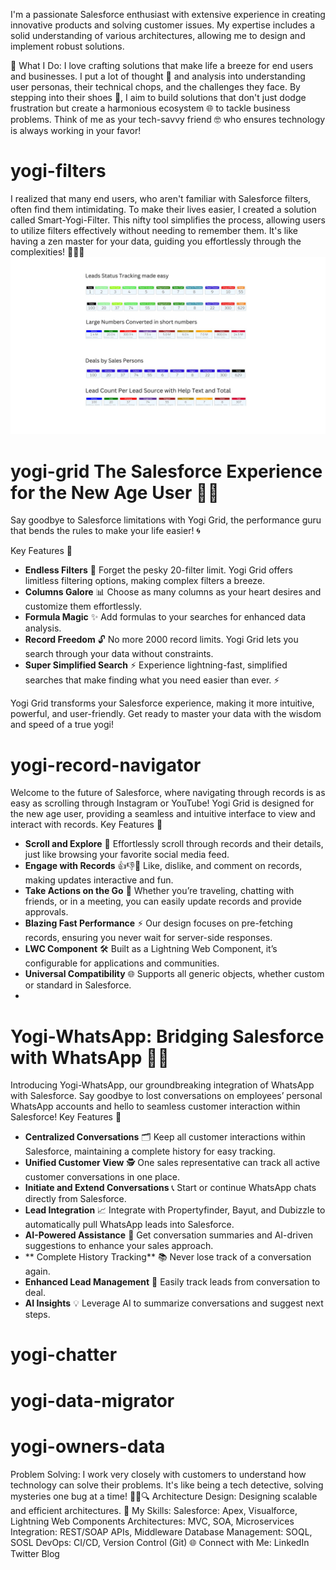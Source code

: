 I'm a passionate Salesforce enthusiast with extensive experience in creating innovative products and solving customer issues. My expertise includes a solid understanding of various architectures, allowing me to design and implement robust solutions.

🚀 What I Do:
I love crafting solutions that make life a breeze for end users and businesses. I put a lot of thought 🧠 and analysis into understanding user personas, their technical chops, and the challenges they face. By stepping into their shoes 👟, I aim to build solutions that don't just dodge frustration but create a harmonious ecosystem 🌐 to tackle business problems. Think of me as your tech-savvy friend 🤓 who ensures technology is always working in your favor!

# yogi-filters
I realized that many end users, who aren't familiar with Salesforce filters, often find them intimidating. To make their lives easier, I created a solution called Smart-Yogi-Filter. This nifty tool simplifies the process, allowing users to utilize filters effectively without needing to remember them. It's like having a zen master for your data, guiding you effortlessly through the complexities! 🧘‍♂️✨
![alt text](https://github.com/ybbhosale2023/ybbhosale2023/blob/f13e05cc177ec6bbfeaf04fe038b1f7ba2830850/Images/Yogi-filters.jpg)
# yogi-grid The Salesforce Experience for the New Age User 📱✨
Say goodbye to Salesforce limitations with Yogi Grid, the performance guru that bends the rules to make your life easier! 🌀

Key Features 🌟

- **Endless Filters** 🚫  Forget the pesky 20-filter limit. Yogi Grid offers limitless filtering options, making complex filters a breeze.
- **Columns Galore** 📊   Choose as many columns as your heart desires and customize them effortlessly.
- **Formula Magic** ✨ Add formulas to your searches for enhanced data analysis.
- **Record Freedom** 🔓    No more 2000 record limits. Yogi Grid lets you search through your data without constraints.
- **Super Simplified Search** ⚡ Experience lightning-fast, simplified searches that make finding what you need easier than ever. ⚡

Yogi Grid transforms your Salesforce experience, making it more intuitive, powerful, and user-friendly. Get ready to master your data with the wisdom and speed of a true yogi!

# yogi-record-navigator
Welcome to the future of Salesforce, where navigating through records is as easy as scrolling through Instagram or YouTube! Yogi Grid is designed for the new age user, providing a seamless and intuitive interface to view and interact with records.
Key Features 🌟
- **Scroll and Explore** 📜 Effortlessly scroll through records and their details, just like browsing your favorite social media feed.
- **Engage with Records** 👍👎💬 Like, dislike, and comment on records, making updates interactive and fun.
- **Take Actions on the Go** 🚀 Whether you’re traveling, chatting with friends, or in a meeting, you can easily update records and provide approvals.
- **Blazing Fast Performance** ⚡ Our design focuses on pre-fetching records, ensuring you never wait for server-side responses.
- **LWC Component** 🛠️ Built as a Lightning Web Component, it’s configurable for applications and communities.
- **Universal Compatibility** 🌐 Supports all generic objects, whether custom or standard in Salesforce.
- 
# Yogi-WhatsApp: Bridging Salesforce with WhatsApp 📱🔗
Introducing Yogi-WhatsApp, our groundbreaking integration of WhatsApp with Salesforce. Say goodbye to lost conversations on employees’ personal WhatsApp accounts and hello to seamless customer interaction within Salesforce!
Key Features 🌟
- **Centralized Conversations**  🗂️ Keep all customer interactions within Salesforce, maintaining a complete history for easy tracking.
- **Unified Customer View**  🕵️ One sales representative can track all active customer conversations in one place.
- **Initiate and Extend Conversations**  📞 Start or continue WhatsApp chats directly from Salesforce.
- **Lead Integration**  📈 Integrate with Propertyfinder, Bayut, and Dubizzle to automatically pull WhatsApp leads into Salesforce.
- **AI-Powered Assistance**  🤖 Get conversation summaries and AI-driven suggestions to enhance your sales approach.
- ** Complete History Tracking** 📚 Never lose track of a conversation again.
- **Enhanced Lead Management** 🚀 Easily track leads from conversation to deal.
- **AI Insights** 💡 Leverage AI to summarize conversations and suggest next steps.
# yogi-chatter

# yogi-data-migrator

# yogi-owners-data


Problem Solving: I work very closely with customers to understand how technology can solve their problems. It's like being a tech detective, solving mysteries one bug at a time! 🕵️‍♂️🔍
Architecture Design: Designing scalable and efficient architectures.
🌟 My Skills:
Salesforce: Apex, Visualforce, Lightning Web Components
Architectures: MVC, SOA, Microservices
Integration: REST/SOAP APIs, Middleware
Database Management: SOQL, SOSL
DevOps: CI/CD, Version Control (Git)
🌐 Connect with Me:
LinkedIn
Twitter
Blog
<!---
ybbhosale2023/ybbhosale2023 is a ✨ special ✨ repository because its `README.md` (this file) appears on your GitHub profile.
You can click the Preview link to take a look at your changes.
--->
